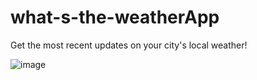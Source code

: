 # what-s-the-weatherApp
Get the most recent updates on your city's local weather!

![image](https://user-images.githubusercontent.com/84343244/128640383-91b57801-8976-4a4a-ac01-c3ddbdbe9bec.png)
